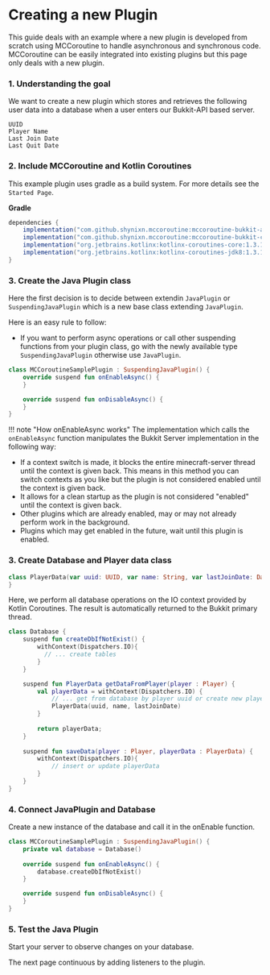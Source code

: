 # Creating a new Plugin

This guide deals with an example where a new plugin is developed from scratch using MCCoroutine to handle asynchronous
and synchronous code. MCCoroutine can be easily integrated into existing plugins but this page only deals with a new
plugin.

### 1. Understanding the goal

We want to create a new plugin which stores and retrieves the following user data into a database when a user enters our
Bukkit-API based server.

````
UUID
Player Name
Last Join Date
Last Quit Date
````

### 2. Include MCCoroutine and Kotlin Coroutines

This example plugin uses gradle as a build system. For more details see the ``Started Page``.

**Gradle**

```groovy
dependencies {
    implementation("com.github.shynixn.mccoroutine:mccoroutine-bukkit-api:1.2.0")
    implementation("com.github.shynixn.mccoroutine:mccoroutine-bukkit-core:1.2.0")
    implementation("org.jetbrains.kotlinx:kotlinx-coroutines-core:1.3.10")
    implementation("org.jetbrains.kotlinx:kotlinx-coroutines-jdk8:1.3.10")
}
```

### 3. Create the Java Plugin class

Here the first decision is to decide between extendin ``JavaPlugin`` or ``SuspendingJavaPlugin`` which is a new base
class extending ``JavaPlugin``.

Here is an easy rule to follow:

* If you want to perform async operations or call other suspending functions from your plugin class, go with the newly
  available type ``SuspendingJavaPlugin`` otherwise use ``JavaPlugin``.

````kotlin
class MCCoroutineSamplePlugin : SuspendingJavaPlugin() {
    override suspend fun onEnableAsync() {
    }

    override suspend fun onDisableAsync() {
    }
}
````

!!! note "How onEnableAsync works"
The implementation which calls the ``onEnableAsync`` function manipulates the Bukkit Server implementation in the
following way:

* If a context switch is made, it blocks the entire minecraft-server thread until the context is given back. This means
  in this method you can switch contexts as you like but the plugin is not considered enabled until the context is given
  back.
* It allows for a clean startup as the plugin is not considered "enabled" until the context is given back.
* Other plugins which are already enabled, may or may not already perform work in the background.
* Plugins which may get enabled in the future, wait until this plugin is enabled.

### 3. Create Database and Player data class

````kotlin
class PlayerData(var uuid: UUID, var name: String, var lastJoinDate: Date, var lastQuitDate : Date) {
}
````

Here, we perform all database operations on the IO context provided by Kotlin Coroutines.
The result is automatically returned to the Bukkit primary thread. 

````kotlin
class Database {
    suspend fun createDbIfNotExist() {
        withContext(Dispatchers.IO){
          // ... create tables
        }       
    }

    suspend fun PlayerData getDataFromPlayer(player : Player) {
        val playerData = withContext(Dispatchers.IO) {
            // ... get from database by player uuid or create new playerData instance.
            PlayerData(uuid, name, lastJoinDate)
        }
    
        return playerData;
    }
  
    suspend fun saveData(player : Player, playerData : PlayerData) {
        withContext(Dispatchers.IO){
            // insert or update playerData
        }
    }
}
````

### 4. Connect JavaPlugin and Database

Create a new instance of the database and call it in the onEnable function.

````kotlin
class MCCoroutineSamplePlugin : SuspendingJavaPlugin() {
    private val database = Database()
  
    override suspend fun onEnableAsync() {
        database.createDbIfNotExist()
    }

    override suspend fun onDisableAsync() {
    }
}
````

### 5. Test the Java Plugin

Start your server to observe changes on your database.

The next page continuous by adding listeners to the plugin.
